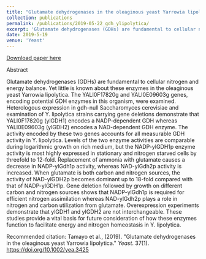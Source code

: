 ```yaml
---
title: "Glutamate dehydrogenases in the oleaginous yeast Yarrowia lipolytica"
collection: publications
permalink: /publications/2019-05-22_gdh_ylipolytica/
excerpt: 'Glutamate dehydrogenases (GDHs) are fundamental to cellular nitrogen and energy balance. Yet little is known about these enzymes in the oleaginous yeast Yarrowia lipolytica. The YALI0F17820g and YALI0E09603g genes, encoding potential GDH enzymes in this organism, were examined. Heterologous expression in gdh-null Saccharomyces cerevisiae and examination of Y. lipolytica strains carrying gene deletions demonstrate that YALI0F17820g (ylGDH1) encodes a NADP-dependent GDH whereas YALI0E09603g (ylGDH2) encodes a NAD-dependent GDH enzyme. The activity encoded by these two genes accounts for all measurable GDH activity in Y. lipolytica.'
date: 2019-5-19
venue: 'Yeast'
---
```

[Download paper here](http://lizeth-tamayo.github.io/files/trotter_gdh_ylipolytica_yeast_2019.pdf)

Abstract

Glutamate dehydrogenases (GDHs) are fundamental to cellular nitrogen and energy balance. Yet little is known about these enzymes in the oleaginous yeast Yarrowia lipolytica. The YALI0F17820g and YALI0E09603g genes, encoding potential GDH enzymes in this organism, were examined. Heterologous expression in gdh-null Saccharomyces cerevisiae and examination of Y. lipolytica strains carrying gene deletions demonstrate that YALI0F17820g (ylGDH1) encodes a NADP-dependent GDH whereas YALI0E09603g (ylGDH2) encodes a NAD-dependent GDH enzyme. The activity encoded by these two genes accounts for all measurable GDH activity in Y. lipolytica. Levels of the two enzyme activities are comparable during logarithmic growth on rich medium, but the NADP-ylGDH1p enzyme activity is most highly expressed in stationary and nitrogen starved cells by threefold to 12-fold. Replacement of ammonia with glutamate causes a decrease in NADP-ylGdh1p activity, whereas NAD-ylGdh2p activity is increased. When glutamate is both carbon and nitrogen sources, the activity of NAD-ylGDH2p becomes dominant up to 18-fold compared with that of NADP-ylGDH1p. Gene deletion followed by growth on different carbon and nitrogen sources shows that NADP-ylGdh1p is required for efficient nitrogen assimilation whereas NAD-ylGdh2p plays a role in nitrogen and carbon utilization from glutamate. Overexpression experiments demonstrate that ylGDH1 and ylGDH2 are not interchangeable. These studies provide a vital basis for future consideration of how these enzymes function to facilitate energy and nitrogen homeostasis in Y. lipolytica.

Recommended citation: Tamayo et al., (2019). "Glutamate dehydrogenases in the oleaginous yeast Yarrowia lipolytica." <i>Yeast</i>. 37(1). https://doi.org/10.1002/yea.3425

